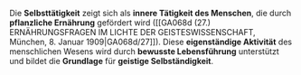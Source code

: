
Die **Selbsttätigkeit** zeigt sich als **innere Tätigkeit des Menschen**, die durch **pflanzliche Ernährung** gefördert wird ([[GA068d (27.) ERNÄHRUNGSFRAGEN IM LICHTE DER GEISTESWISSENSCHAFT, München, 8. Januar 1909|GA068d/27]]). Diese **eigenständige Aktivität** des menschlichen Wesens wird durch **bewusste Lebensführung** unterstützt und bildet die **Grundlage** für **geistige Selbständigkeit**.

